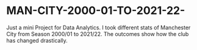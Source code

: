 # MAN-CITY-2000-01-TO-2021-22-
Just a mini Project for Data Analytics.
I took different stats of Manchester City from Season 2000/01 to 2021/22.
The outcomes show how the club has changed drastically. 

